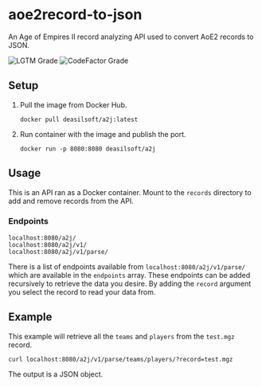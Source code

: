 # aoe2record-to-json

An Age of Empires II record analyzing API used to convert AoE2 records to JSON.

![LGTM Grade](https://img.shields.io/lgtm/grade/python/github/Deasilsoft/aoe2record-to-json?style=for-the-badge)
![CodeFactor Grade](https://img.shields.io/codefactor/grade/github/Deasilsoft/aoe2record-to-json?style=for-the-badge)

## Setup

1. Pull the image from Docker Hub.

       docker pull deasilsoft/a2j:latest

2. Run container with the image and publish the port.

       docker run -p 8080:8080 deasilsoft/a2j

## Usage

This is an API ran as a Docker container. Mount to the `records` directory to add and remove records from the API.

### Endpoints

    localhost:8080/a2j/
    localhost:8080/a2j/v1/
    localhost:8080/a2j/v1/parse/

There is a list of endpoints available from `localhost:8080/a2j/v1/parse/` which are available in the `endpoints`
array. These endpoints can be added recursively to retrieve the data you desire. By adding the `record` argument you
select the record to read your data from.

## Example

This example will retrieve all the `teams` and `players` from the `test.mgz` record.

    curl localhost:8080/a2j/v1/parse/teams/players/?record=test.mgz

The output is a JSON object.
